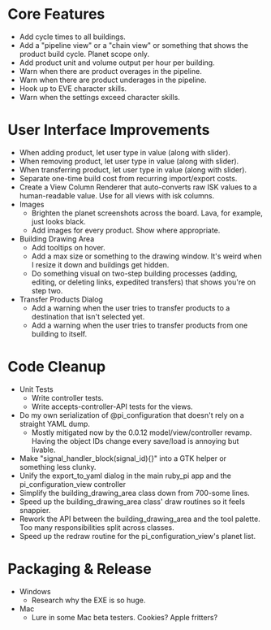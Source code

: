 Core Features
=============

* Add cycle times to all buildings.
* Add a "pipeline view" or a "chain view" or something that shows the product build cycle. Planet scope only.
* Add product unit and volume output per hour per building.
* Warn when there are product overages in the pipeline.
* Warn when there are product underages in the pipeline.
* Hook up to EVE character skills.
* Warn when the settings exceed character skills.


User Interface Improvements
===========================

* When adding product, let user type in value (along with slider).
* When removing product, let user type in value (along with slider).
* When transferring product, let user type in value (along with slider).
* Separate one-time build cost from recurring import/export costs.
* Create a View Column Renderer that auto-converts raw ISK values to a human-readable value. Use for all views with isk columns.
* Images
  - Brighten the planet screenshots across the board. Lava, for example, just looks black.
  - Add images for every product. Show where appropriate.
* Building Drawing Area
  - Add tooltips on hover.
  - Add a max size or something to the drawing window. It's weird when I resize it down and buildings get hidden.
  - Do something visual on two-step building processes (adding, editing, or deleting links, expedited transfers) that shows you're on step two.
* Transfer Products Dialog
  - Add a warning when the user tries to transfer products to a destination that isn't selected yet.
  - Add a warning when the user tries to transfer products from one building to itself.



Code Cleanup
============

* Unit Tests
  - Write controller tests.
  - Write accepts-controller-API tests for the views.
* Do my own serialization of @pi_configuration that doesn't rely on a straight YAML dump.
  - Mostly mitigated now by the 0.0.12 model/view/controller revamp. Having the object IDs change every save/load is annoying but livable.
* Make "signal_handler_block(signal_id){}" into a GTK helper or something less clunky.
* Unify the export_to_yaml dialog in the main ruby_pi app and the pi_configuration_view controller
* Simplify the building_drawing_area class down from 700-some lines.
* Speed up the building_drawing_area class' draw routines so it feels snappier.
* Rework the API between the building_drawing_area and the tool palette. Too many responsibilities split across classes.
* Speed up the redraw routine for the pi_configuration_view's planet list.

Packaging & Release
===================

* Windows
  - Research why the EXE is so huge.
* Mac
  - Lure in some Mac beta testers. Cookies? Apple fritters?

